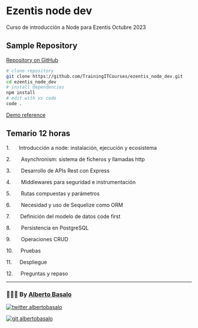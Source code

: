 # Ezentis node dev

Curso de introducción a Node para Ezentis Octubre 2023

## Sample Repository

[Repository on GitHub](https://github.com/TrainingITCourses/ezentis_node_dev)

```bash
# clone repository
git clone https://github.com/TrainingITCourses/ezentis_node_dev.git
cd ezentis_node_dev
# install dependencies
npm install
# edit with vs code
code .
```

[Demo reference](https://github.com/AlbertoBasalo/xp-dev)

## Temario 12 horas

1.    Introducción a node: instalación, ejecución y ecosistema

2.    Asynchronism: sistema de ficheros y llamadas http

3.    Desarrollo de APIs Rest con Express

4.    Middlewares para seguridad e instrumentación

5.    Rutas compuestas y parámetros

6.    Necesidad y uso de Sequelize como ORM

7.    Definición del modelo de datos code first

8.    Persistencia en PostgreSQL

9.    Operaciones CRUD

10.   Pruebas

11.   Despliegue

12.   Preguntas y repaso

---

<footer>
  <h3>🧑🏼‍💻 By <a href="https://albertobasalo.dev" target="blank">Alberto Basalo</a> </h3>
  <p>
    <a href="https://twitter.com/albertobasalo" target="blank">
      <img src="https://img.shields.io/twitter/follow/albertobasalo?logo=twitter&style=for-the-badge" alt="twitter albertobasalo" />
    </a>
  </p>
  <p>
    <a href="https://github.com/albertobasalo" target="blank">
      <img 
        src="https://img.shields.io/github/followers/albertobasalo?logo=github&label=profile albertobasalo&style=for-the-badge" alt="git albertobasalo" />
    </a>
  </p>
</footer>
